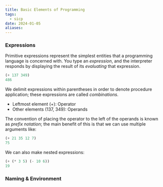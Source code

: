 ```yaml
---
title: Basic Elements of Programming
tags:
  - sicp
date: 2024-01-05
aliases:
---
```

### Expressions
Primitive expressions represent the simplest entities that a programming language is concerned with. You type an _expression_, and the interpreter responds by displaying the result of its _evaluating_ that expression.

```scheme
(+ 137 349)
486
```

We delimit expressions within parentheses in order to denote procedure application; these expressions are called *combinations*.
- Leftmost element (+): Operator
- Other elements (137, 349): Operands

The convention of placing the operator to the left of the operands is known as *prefix notation*; the main benefit of this is that we can use multiple arguments like:
```scheme
(+ 21 35 12 7)
75
```

We can also make nested expressions:
```scheme
(+ (* 3 5) (- 10 6))
19
```

### Naming & Environment
